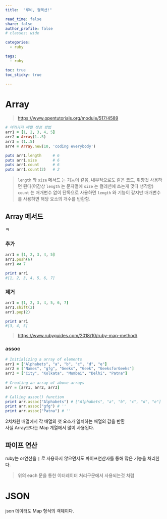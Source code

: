 ```yaml
---
title:  "루비, 컬렉션!"

read_time: false
share: false
author_profile: false
# classes: wide

categories:
  - ruby

tags:
  - ruby

toc: true
toc_sticky: true

---
```



# Array

> https://www.opentutorials.org/module/517/4589

```rb
# 여러가지 배열 생성 방법
arr1 = [1, 2, 3, 4, 5]
arr2 = Array(1..5)
arr3 = (1..5)
arr4 = Array.new(10, 'coding everybody')

puts arr1.length     # 6
puts arr1.size       # 6
puts arr1.count      # 6
puts arr1.count(2)   # 2
```

> `length` 와 `size` 메서드 는 기능이 같음, 내부적으로도 같은 코드, 취향것 사용하면 된다(어감상 `length` 는 문자열에 `size` 는 컬레션에 쓰는게 맞다 생각함)  
>  `count` 는 매개변수 없이 단독으로 사용하면 `length` 와 기능이 같지만 매개변수를 사용하면 해당 요소의 개수를 반환함.  

## Array 메서드  
ㅋ
### 추가

```rb
arr1 = [1, 2, 3, 4, 5]
arr1.push(6)
arr1 << 7

print arr1
#[1, 2, 3, 4, 5, 6, 7]
```

### 제거  

```rb
arr1 = [1, 2, 3, 4, 5, 6, 7]
arr1.shift(2)
arr1.pop(2)

print arr1
#[3, 4, 5]      
```


> https://www.rubyguides.com/2018/10/ruby-map-method/

### assoc

```rb
# Initializing a array of elements 
arr1 = ["Alphabets", "a", "b", "c", "d", "e"] 
arr2 = ["Names", "gfg", "Geeks", "Geek", "GeeksforGeeks"] 
arr3 = ["City", "Kolkata", "Mumbai", "Delhi", "Patna"] 
  
# Creating an array of above arrays 
arr = [arr1, arr2, arr3] 
  
# Calling assoc() function 
print arr.assoc("Alphabets") # ["Alphabets", "a", "b", "c", "d", "e"]
print arr.assoc("gfg") # ''
print arr.assoc("Patna") # ''
```

2치차원 배열에서 각 배열의 첫 요소가 일치하는 배열의 값을 반환  
사실 Array보다는 Map 계열에서 많이 사용된다.

## 파이프 연산  

ruby는 or연산을 `|` 로 사용하지 않으면서도 파이프연산자를 통해 많은 기능을 처리한다.  
> 위의 each 문을 통한 이터레이터 처리구문에서 사용되는것 처럼

# JSON

json 데이터도 Map 형식의 객체이다.  
